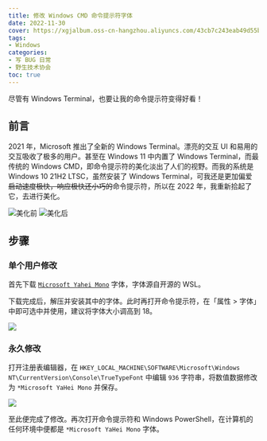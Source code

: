 ```yaml
---
title: 修改 Windows CMD 命令提示符字体
date: 2022-11-30
cover: https://xgjalbum.oss-cn-hangzhou.aliyuncs.com/43cb7c243eab49d55b481gb8/7151D6CD-A84C-11ED-B700-C03EBA168291.jpg?x-oss-process=image/resize,w_900/format,webp
tags:
- Windows
categories:
- 写 BUG 日常
- 野生技术协会
toc: true
---
```

尽管有 Windows Terminal，也要让我的命令提示符变得好看！

<!--more-->

## 前言

2021 年，Microsoft 推出了全新的 Windows Terminal。漂亮的交互 UI 和易用的交互吸收了极多的用户。甚至在 Windows 11 中内置了 Windows Terminal，而最传统的 Windows CMD，即命令提示符的美化淡出了人们的视野。而我的系统是 Windows 10 21H2 LTSC，虽然安装了 Windows Terminal，可我还是更加偏爱~~启动速度极快，响应极快还小巧的~~命令提示符，所以在 2022 年，我重新拾起了它，去进行美化。

![美化前](https://xgjalbum.oss-cn-hangzhou.aliyuncs.com/43cb7c243eab49d55b481gb8/7029350D-A84C-11ED-8902-C03EBA168291.jpg)
![美化后](https://xgjalbum.oss-cn-hangzhou.aliyuncs.com/43cb7c243eab49d55b481gb8/705A0750-A84C-11ED-8F5C-C03EBA168291.jpg)

## 步骤

### 单个用户修改

首先下载 [`Microsoft Yahei Mono`](https://github.com/Microsoft/BashOnWindows/files/1362006/Microsoft.YaHei.Mono.zip) 字体，字体源自开源的 WSL。

下载完成后，解压并安装其中的字体。此时再打开命令提示符，在「属性 > 字体」中即可选中并使用，建议将字体大小调高到 18。

![](https://imgsrc.baidu.com/forum/pic/item/4bed2e738bd4b31cd693dd78c2d6277f9f2ff842.jpg)

### 永久修改

打开注册表编辑器，在 `HKEY_LOCAL_MACHINE\SOFTWARE\Microsoft\Windows NT\CurrentVersion\Console\TrueTypeFont` 中编辑 `936` 字符串，将数值数据修改为 `*Microsoft YaHei Mono` 并保存。

![](https://imgsrc.baidu.com/forum/pic/item/5fdf8db1cb134954d6b0a1a7134e9258d0094a43.jpg)

至此便完成了修改。再次打开命令提示符和 Windows PowerShell，在计算机的任何环境中便都是 `*Microsoft YaHei Mono` 字体。
